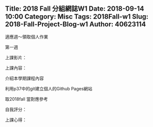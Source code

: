 Title: 2018 Fall 分組網誌W1
Date: 2018-09-14 10:00
Category: Misc
Tags: 2018Fall-w1
Slug: 2018-Fall-Project-Blog-w1
Author: 40623114
--- 

適應週～領取個人作業

<!-- PELICAN_END_SUMMARY -->

第一週 

上課影片：

上課內容：

介紹本學期課程內容 

利用p37中的git建立個人的Github Pages網站

取2018fall 當對應參考

自我評分：

上課心得：

